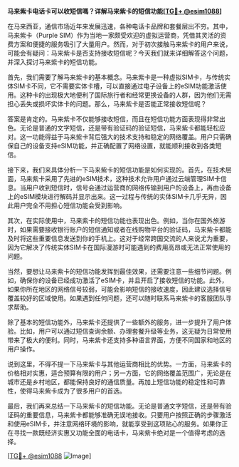 **马来紫卡电话卡可以收短信嗎？详解马来紫卡的短信功能[[TG💪+ @esim1088](https://t.me/s/esim1088)]**

在马来西亚，通信市场近年来发展迅速，各种电话卡品牌和套餐层出不穷。其中，马来紫卡（Purple SIM）作为当地一家颇受欢迎的虚拟运营商，凭借其灵活的资费方案和便捷的服务吸引了大量用户。然而，对于初次接触马来紫卡的用户来说，可能会有疑问：马来紫卡是否支持接收短信呢？今天我们就来详细解答这个问题，并深入探讨马来紫卡的短信功能。

首先，我们需要了解马来紫卡的基本概念。马来紫卡是一种虚拟SIM卡，与传统实体SIM卡不同，它不需要实体卡槽，可以直接通过电子设备上的eSIM功能激活使用。这种卡的出现极大地便利了国际旅行者和经常更换设备的人群，因为他们无需担心丢失或损坏实体卡的问题。那么，马来紫卡是否能正常接收短信呢？

答案是肯定的。马来紫卡不仅能够接收短信，而且在短信功能方面表现得非常出色。无论是普通的文字短信，还是带有验证码的验证短信，马来紫卡都能轻松应对。这一功能得益于马来紫卡背后强大的技术支持和稳定的网络覆盖。用户只需确保自己的设备支持eSIM功能，并正确配置了网络设置，就能顺利接收到各类短信。

接下来，我们来具体分析一下马来紫卡的短信功能是如何实现的。首先，在技术层面，马来紫卡采用了先进的eSIM技术，这种技术允许用户通过云端管理SIM卡信息。当用户收到短信时，信号会通过运营商的网络传输到用户的设备上，再由设备上的eSIM模块进行解码并显示出来。这一过程与传统的实体SIM卡几乎无异，因此用户完全不用担心短信功能会受到影响。

其次，在实际使用中，马来紫卡的短信功能也表现出色。例如，当你在国外旅游时，如果需要接收银行账户的短信通知或者在线购物平台的验证码，马来紫卡都能及时将这些重要信息发送到你的手机上。这对于经常跨国交流的人来说尤为重要，因为它解决了传统实体SIM卡在国际漫游时可能遇到的费用高昂或无法正常使用的问题。

当然，要想让马来紫卡的短信功能发挥到最佳效果，还需要注意一些细节问题。例如，确保你的设备已经成功激活了eSIM卡，并且开启了接收短信的功能。此外，如果你所在地区的网络信号较弱，可能会影响短信的接收速度，因此建议选择信号覆盖较好的区域使用。如果遇到任何问题，还可以随时联系马来紫卡的客服团队寻求帮助。

除了基本的短信功能外，马来紫卡还提供了一些额外的服务，进一步提升了用户体验。比如，用户可以通过短信查询余额、办理套餐升级等业务，这无疑为日常使用带来了极大的便利。同时，马来紫卡还支持多种语言界面，方便不同国家和地区的用户操作。

说到这里，不得不提一下马来紫卡与其他运营商相比的优势。一方面，马来紫卡的价格相对实惠，适合预算有限的用户；另一方面，它的网络覆盖范围广，无论是在城市还是乡村地区，都能保持良好的通信质量。再加上短信功能的稳定性和可靠性，使得马来紫卡成为了很多用户的首选。

最后，我们再来总结一下马来紫卡的短信功能。无论是普通文字短信，还是带有验证码的重要信息，马来紫卡都能够准确无误地接收。只要用户按照正确的步骤激活和使用eSIM卡，并注意网络环境的影响，就能享受到这项贴心的服务。如果你正在寻找一款既经济实惠又功能全面的电话卡，马来紫卡绝对是一个值得考虑的选择。

[[TG💪+ @esim1088](https://t.me/s/esim1088) ![Image](https://i.postimg.cc/4NQfJmqS/Snipaste-2025-05-13-00-14-12.png)]